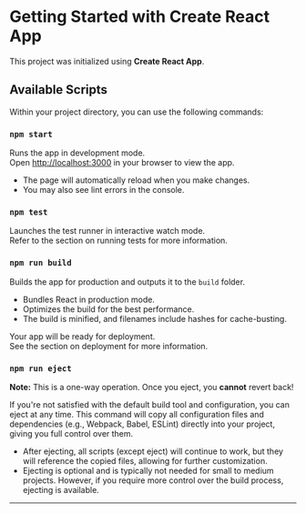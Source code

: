 # Getting Started with Create React App

This project was initialized using **Create React App**.

## Available Scripts

Within your project directory, you can use the following commands:

### `npm start`
Runs the app in development mode.  
Open [http://localhost:3000](http://localhost:3000) in your browser to view the app.

- The page will automatically reload when you make changes.
- You may also see lint errors in the console.

### `npm test`
Launches the test runner in interactive watch mode.  
Refer to the section on running tests for more information.

### `npm run build`
Builds the app for production and outputs it to the `build` folder.

- Bundles React in production mode.
- Optimizes the build for the best performance.
- The build is minified, and filenames include hashes for cache-busting.

Your app will be ready for deployment.  
See the section on deployment for more information.

### `npm run eject`
**Note:** This is a one-way operation. Once you eject, you **cannot** revert back!

If you're not satisfied with the default build tool and configuration, you can eject at any time. This command will copy all configuration files and dependencies (e.g., Webpack, Babel, ESLint) directly into your project, giving you full control over them.

- After ejecting, all scripts (except eject) will continue to work, but they will reference the copied files, allowing for further customization.
- Ejecting is optional and is typically not needed for small to medium projects. However, if you require more control over the build process, ejecting is available.

---
